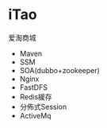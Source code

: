 # iTao
爱淘商城
- Maven
- SSM
- SOA(dubbo+zookeeper)
- Nginx
- FastDFS
- Redis緩存
- 分佈式Session
- ActiveMq
